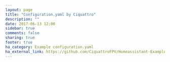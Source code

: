 ```yaml
---
layout: page
title: "Configuration.yaml by Ciquattro"
description: ""
date: 2017-06-13 12:00
sidebar: true
comments: false
sharing: true
footer: true
ha_category: Example configuration.yaml
ha_external_link: https://github.com/CiquattroFPV/Homeassistant-Example-Config
---
```

